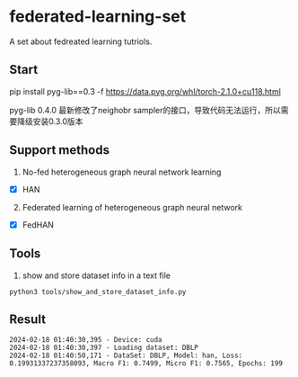 # federated-learning-set
A set about fedreated learning tutriols.

## Start
pip install pyg-lib==0.3 -f https://data.pyg.org/whl/torch-2.1.0+cu118.html

pyg-lib 0.4.0 最新修改了neighobr sampler的接口，导致代码无法运行，所以需要降级安装0.3.0版本

## Support methods
1. No-fed heterogeneous graph neural network learning
 - [x] HAN
2. Federated learning of heterogeneous graph neural network
 - [x] FedHAN


## Tools

1. show and store dataset info in a text file
```
python3 tools/show_and_store_dataset_info.py
```

## Result

```
2024-02-18 01:40:30,395 - Device: cuda
2024-02-18 01:40:30,397 - Loading dataset: DBLP
2024-02-18 01:40:50,171 - DataSet: DBLP, Model: han, Loss: 0.19931337237358093, Macro F1: 0.7499, Micro F1: 0.7565, Epochs: 199
```

